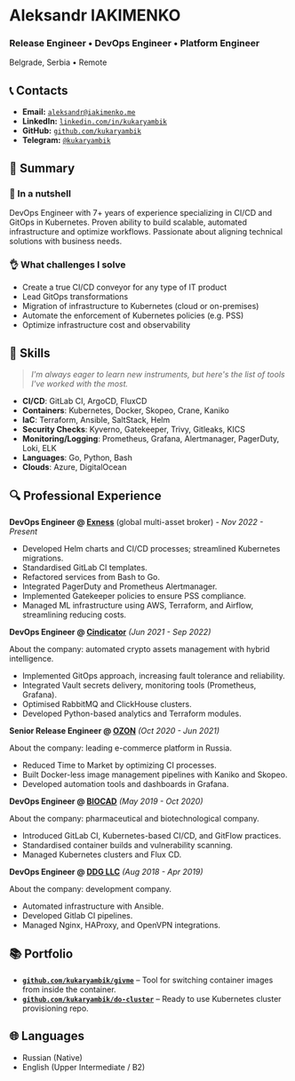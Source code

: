 # Aleksandr IAKIMENKO

### Release Engineer • DevOps Engineer • Platform Engineer

Belgrade, Serbia • Remote

## 📞 Contacts

- **Email:** [`aleksandr@iakimenko.me`](mailto:aleksandr@iakimenko.me)
- **LinkedIn:** [`linkedin.com/in/kukaryambik`](https://www.linkedin.com/in/kukaryambik/)
- **GitHub:** [`github.com/kukaryambik`](https://github.com/kukaryambik)
- **Telegram:** [`@kukaryambik`](https://t.me/kukaryambik/)

## 📌 Summary

### 🥜 In a nutshell

DevOps Engineer with 7+ years of experience specializing in CI/CD and GitOps in Kubernetes.
Proven ability to build scalable, automated infrastructure and optimize workflows.
Passionate about aligning technical solutions with business needs.

### 👌 What challenges I solve

- Create a true CI/CD conveyor for any type of IT product
- Lead GitOps transformations
- Migration of infrastructure to Kubernetes (cloud or on-premises)
- Automate the enforcement of Kubernetes policies (e.g. PSS)
- Optimize infrastructure cost and observability

## 🧰 Skills

> _I'm always eager to learn new instruments, but here's the list of tools I've worked with the most._

- **CI/CD**: GitLab CI, ArgoCD, FluxCD
- **Containers**: Kubernetes, Docker, Skopeo, Crane, Kaniko
- **IaC**: Terraform, Ansible, SaltStack, Helm
- **Security Checks**: Kyverno, Gatekeeper, Trivy, Gitleaks, KICS
- **Monitoring/Logging**: Prometheus, Grafana, Alertmanager, PagerDuty, Loki, ELK
- **Languages**: Go, Python, Bash
- **Clouds**: Azure, DigitalOcean

## 🔍 Professional Experience

**DevOps Engineer @ [Exness](https://www.exness.com/)** (global multi-asset broker) - _Nov 2022 - Present_

- Developed Helm charts and CI/CD processes; streamlined Kubernetes migrations.
- Standardised GitLab CI templates.
- Refactored services from Bash to Go.
- Integrated PagerDuty and Prometheus Alertmanager.
- Implemented Gatekeeper policies to ensure PSS compliance.
- Managed ML infrastructure using AWS, Terraform, and Airflow, streamlining reducing costs.

**DevOps Engineer @ [Cindicator](https://cindicator.com/)** _(Jun 2021 - Sep 2022)_

About the company: automated crypto assets management with hybrid intelligence.

- Implemented GitOps approach, increasing fault tolerance and reliability.
- Integrated Vault secrets delivery, monitoring tools (Prometheus, Grafana).
- Optimised RabbitMQ and ClickHouse clusters.
- Developed Python-based analytics and Terraform modules.

**Senior Release Engineer @ [OZON](https://www.ozon.ru/)** _(Oct 2020 - Jun 2021)_

About the company: leading e-commerce platform in Russia.

- Reduced Time to Market by optimizing CI processes.
- Built Docker-less image management pipelines with Kaniko and Skopeo.
- Developed automation tools and dashboards in Grafana.

**DevOps Engineer @ [BIOCAD](https://eng.biocad.ru/)** _(May 2019 - Oct 2020)_

About the company: pharmaceutical and biotechnological company.

- Introduced GitLab CI, Kubernetes-based CI/CD, and GitFlow practices.
- Standardised container builds and vulnerability scanning.
- Managed Kubernetes clusters and Flux CD.

**DevOps Engineer @ [DDG LLC](https://www.linkedin.com/company/ddgcorp/about/)** _(Aug 2018 - Apr 2019)_

About the company: development company.

- Automated infrastructure with Ansible.
- Developed Gitlab CI pipelines.
- Managed Nginx, HAProxy, and OpenVPN integrations.

## 📚 Portfolio

- **[`github.com/kukaryambik/givme`](https://github.com/kukaryambik/givme)** – Tool for switching container images from inside the container.
- **[`github.com/kukaryambik/do-cluster`](https://github.com/kukaryambik/do-cluster)** – Ready to use Kubernetes cluster provisioning repo.

## 🌐 Languages

- Russian (Native)
- English (Upper Intermediate / B2)
